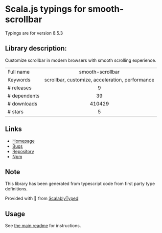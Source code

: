 
# Scala.js typings for smooth-scrollbar

Typings are for version 8.5.3

## Library description:
Customize scrollbar in modern browsers with smooth scrolling experience.

|                    |                 |
| ------------------ | :-------------: |
| Full name          | smooth-scrollbar |
| Keywords           | scrollbar, customize, acceleration, performance |
| # releases         | 9 |
| # dependents       | 39 |
| # downloads        | 410429 |
| # stars            | 5 |

## Links
- [Homepage](https://github.com/idiotWu/smooth-scrollbar#readme)
- [Bugs](https://github.com/idiotWu/smooth-scrollbar/issues)
- [Repository](https://github.com/idiotWu/smooth-scrollbar)
- [Npm](https://www.npmjs.com/package/smooth-scrollbar)
    


## Note
This library has been generated from typescript code from first party type definitions.

Provided with :purple_heart: from [ScalablyTyped](https://github.com/oyvindberg/ScalablyTyped)

## Usage
See [the main readme](../../readme.md) for instructions.


